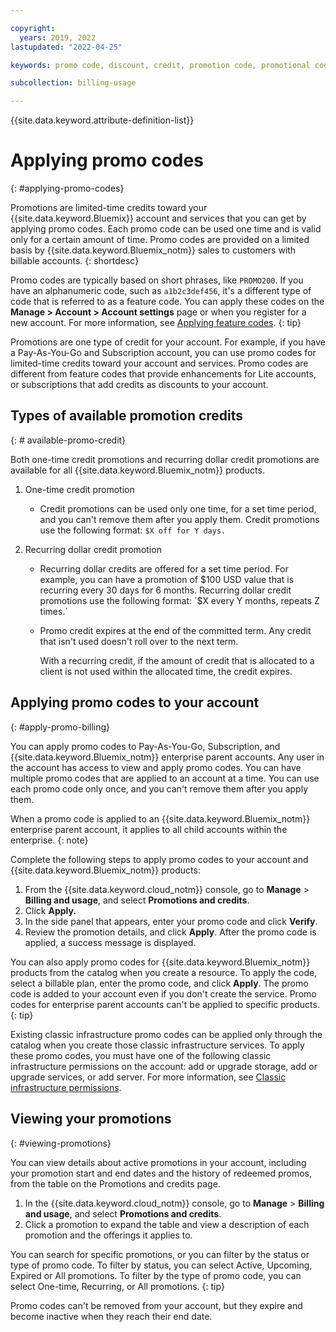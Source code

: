 ```yaml
---

copyright:
  years: 2019, 2022
lastupdated: "2022-04-25"

keywords: promo code, discount, credit, promotion code, promotional code, redeem promos

subcollection: billing-usage

---
```


{{site.data.keyword.attribute-definition-list}}

# Applying promo codes
{: #applying-promo-codes}

Promotions are limited-time credits toward your {{site.data.keyword.Bluemix}} account and services that you can get by applying promo codes. Each promo code can be used one time and is valid only for a certain amount of time. Promo codes are provided on a limited basis by {{site.data.keyword.Bluemix_notm}} sales to customers with billable accounts. 
{: shortdesc} 

Promo codes are typically based on short phrases, like `PROMO200`. If you have an alphanumeric code, such as `a1b2c3def456`, it's a different type of code that is referred to as a feature code. You can apply these codes on the **Manage > Account > Account settings** page or when you register for a new account. For more information, see [Applying feature codes](/docs/account?topic=account-codes). 
{: tip}

Promotions are one type of credit for your account. For example, if you have a Pay-As-You-Go and Subscription account, you can use promo codes for limited-time credits toward your account and services. Promo codes are different from feature codes that provide enhancements for Lite accounts, or subscriptions that add credits as discounts to your account.

## Types of available promotion credits
{: # available-promo-credit}

Both one-time credit promotions and recurring dollar credit promotions are available for all {{site.data.keyword.Bluemix_notm}} products. 

1. One-time credit promotion 
    * Credit promotions can be used only one time, for a set time period, and you can't remove them after you apply them. Credit promotions use the following format: `$X off for Y days.` 

2. Recurring dollar credit promotion
    * Recurring dollar credits are offered for a set time period. For example, you can have a promotion of $100 USD value that is recurring every 30 days for 6 months. Recurring dollar credit promotions use the following format: `$X every Y months, repeats Z times.` 
    * Promo credit expires at the end of the committed term. Any credit that isn't used doesn't roll over to the next term.

         With a recurring credit, if the amount of credit that is allocated to a client is not used within the allocated time, the credit expires.

## Applying promo codes to your account
{: #apply-promo-billing}

You can apply promo codes to Pay-As-You-Go, Subscription, and {{site.data.keyword.Bluemix_notm}} enterprise parent accounts. Any user in the account has access to view and apply promo codes. You can have multiple promo codes that are applied to an account at a time. You can use each promo code only once, and you can't remove them after you apply them.

When a promo code is applied to an {{site.data.keyword.Bluemix_notm}} enterprise parent account, it applies to all child accounts within the enterprise. 
{: note}

Complete the following steps to apply promo codes to your account and {{site.data.keyword.Bluemix_notm}} products:  

1. From the {{site.data.keyword.cloud_notm}} console, go to **Manage** > **Billing and usage**, and select **Promotions and credits**. 
1. Click **Apply.** 
1. In the side panel that appears, enter your promo code and click **Verify**.
1. Review the promotion details, and click **Apply**. After the promo code is applied, a success message is displayed.

You can also apply promo codes for {{site.data.keyword.Bluemix_notm}} products from the catalog when you create a resource. To apply the code, select a billable plan, enter the promo code, and click **Apply**. The promo code is added to your account even if you don't create the service. Promo codes for enterprise parent accounts can't be applied to specific products. 
{: tip}

Existing classic infrastructure promo codes can be applied only through the catalog when you create those classic infrastructure services. To apply these promo codes, you must have one of the following classic infrastructure permissions on the account: add or upgrade storage, add or upgrade services, or add server. For more information, see [Classic infrastructure permissions](/docs/account?topic=account-infrapermission). 

## Viewing your promotions
{: #viewing-promotions}

You can view details about active promotions in your account, including your promotion start and end dates and the history of redeemed promos, from the table on the Promotions and credits page. 


1. In the {{site.data.keyword.cloud_notm}} console, go to **Manage** > **Billing and usage**, and select **Promotions and credits**. 
1. Click a promotion to expand the table and view a description of each promotion and the offerings it applies to.

You can search for specific promotions, or you can filter by the status or type of promo code. To filter by status, you can select Active, Upcoming, Expired or All promotions. To filter by the type of promo code, you can select One-time, Recurring, or All promotions.
{: tip}

Promo codes can't be removed from your account, but they expire and become inactive when they reach their end date.
